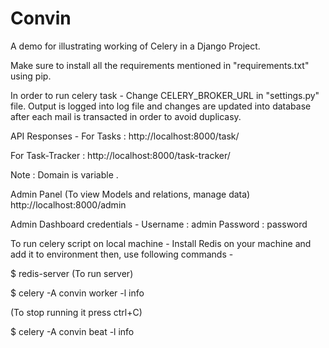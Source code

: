 # Convin
A demo for illustrating working of Celery in a Django Project.

Make sure to install all the requirements mentioned in "requirements.txt" using pip.

In order to run celery task - 
Change CELERY_BROKER_URL in "settings.py" file.
Output is logged into log file and changes are updated into database after each mail is transacted in order to avoid duplicasy.

API Responses - 
For Tasks :
http://localhost:8000/task/

For Task-Tracker :
http://localhost:8000/task-tracker/

Note : Domain is variable .

Admin Panel (To view Models and relations, manage data)
http://localhost:8000/admin

Admin Dashboard credentials - 
Username : admin
Password : password

To run celery script on local machine -
Install Redis on your machine and add it to environment then,
use following commands - 

$ redis-server   (To run server)

$ celery -A convin worker -l info

(To stop running it press ctrl+C)

$ celery -A convin beat -l info
